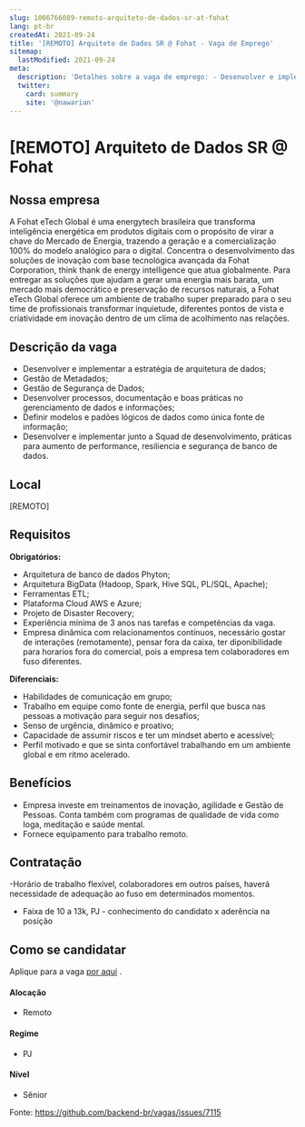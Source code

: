 ```yaml
---
slug: 1006766089-remoto-arquiteto-de-dados-sr-at-fohat
lang: pt-br
createdAt: 2021-09-24
title: '[REMOTO] Arquiteto de Dados SR @ Fohat - Vaga de Emprego'
sitemap:
  lastModified: 2021-09-24
meta:
  description: 'Detalhes sobre a vaga de emprego: - Desenvolver e implementar a estratégia de arquitetura de dados; - Gestão de Metadados; - Gestão de Segurança de Dados; - Desenvolver processos, documentação e boas práticas no gerenciamento de dados e informações; - Definir modelos e padões lógicos de dados como única fonte de informação; - Desenvolver e implementar junto a Squad de desenvolvimento, práticas para aumento de performance, resiliencia e segurança de banco de dados.'
  twitter:
    card: summary
    site: '@nawarian'
---
```


# [REMOTO] Arquiteto de Dados SR @ Fohat

## Nossa empresa

A Fohat eTech Global é uma energytech brasileira que transforma inteligência energética em produtos digitais com o  propósito de virar a chave do Mercado de Energia, trazendo a geração e a comercialização 100% do modelo analógico para o digital. Concentra o desenvolvimento das soluções de inovação com base tecnológica avançada da Fohat Corporation, think thank de energy intelligence que atua globalmente. Para entregar as soluções que ajudam a gerar uma energia mais barata, um mercado mais democrático e preservação de recursos naturais, a Fohat eTech Global oferece  um ambiente de trabalho  super preparado para o seu time de profissionais transformar inquietude, diferentes pontos de vista  e criatividade em inovação dentro de um clima de acolhimento nas relações.

## Descrição da vaga

- Desenvolver e implementar a estratégia de arquitetura de dados;
- Gestão de Metadados; 
- Gestão de Segurança de Dados;
- Desenvolver processos, documentação e boas práticas no gerenciamento de dados e informações;
- Definir modelos e padões lógicos de dados como única fonte de informação;
- Desenvolver e implementar junto a Squad de desenvolvimento, práticas para aumento de performance, resiliencia e segurança de banco de dados. 

## Local

[REMOTO]

## Requisitos

**Obrigatórios:**

- Arquitetura de banco de dados Phyton;
- Arquitetura BigData (Hadoop, Spark, Hive SQL, PL/SQL, Apache);
- Ferramentas ETL; 
- Plataforma Cloud AWS e Azure;
- Projeto de Disaster Recovery;
- Experiência mínima de 3 anos nas tarefas e competências da vaga.
- Empresa dinâmica com relacionamentos contínuos, necessário gostar de interações (remotamente), pensar fora da caixa, ter diponibilidade para horarios fora do comercial, pois a empresa tem colaboradores em fuso diferentes.

**Diferenciais:**
- Habilidades de comunicação em grupo;
- Trabalho em equipe como fonte de energia, perfil que busca nas pessoas a motivação para seguir nos desafios;
- Senso de urgência, dinâmico e proativo;
- Capacidade de assumir riscos e ter um mindset aberto e acessível;
- Perfil motivado e que se sinta confortável trabalhando em um ambiente global e em ritmo acelerado.

## Benefícios

- Empresa investe em treinamentos de inovação, agilidade e Gestão de Pessoas. Conta também com programas de qualidade de vida como Ioga, meditação e saúde mental.
- Fornece equipamento para trabalho remoto.

## Contratação

-Horário de trabalho flexível, colaboradores em outros países, haverá necessidade de adequação ao fuso em determinados momentos.
- Faixa de 10 a 13k, PJ - conhecimento do candidato x aderência na posição

## Como se candidatar

Aplique para a vaga [por aqui](https://www.careers-page.com/novare-rh/job/7845W3) .

#### Alocação
- Remoto

#### Regime
- PJ

#### Nível
- Sênior

Fonte: https://github.com/backend-br/vagas/issues/7115